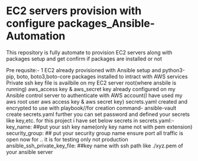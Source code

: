 # EC2 servers provision with configure packages_Ansible-Automation
This repository is fully automate to provision EC2 servers along with packages setup and get confirm if packages are installed or not 

Pre requsite:-
1 EC2 already provisioned with Ansible setup and python3-pip, boto, boto3,boto-core packages installed to intract with AWS services
Private ssh key file is availbile on my EC2 server root(where ansbile is running) 
aws_access key & aws_secret key already configured on my Ansible control server to authenticate with AWS account(I have used my aws root user aws access key & aws secret key)
secrets.yaml created and encrypted to use with playbook//for creation command- ansible-vault create secrets.yaml further you can set password and defined your secrets like key,etc.
for this project i have set below secrets in secrets.yaml:-
key_name: ##put your ssh key name(only key name not with pem extension)
security_group: ## put your security group name ensure port all traffic is open now for .. it is for testing only not production
ansible_ssh_private_key_file: ##key name with ssh path like ./xyz.pem of your ansible server

